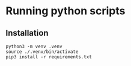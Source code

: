 # Running python scripts

## Installation

```
python3 -m venv .venv
source ./.venv/bin/activate
pip3 install -r requirements.txt
```
